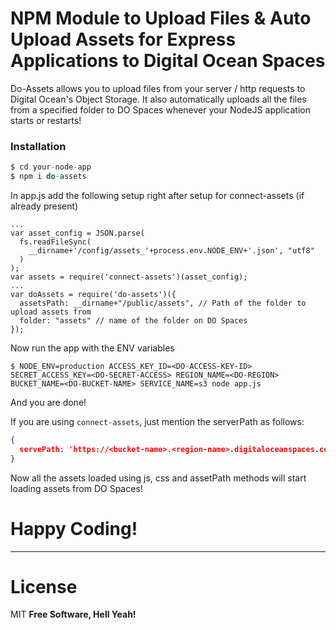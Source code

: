 # NPM Module to Upload Files & Auto Upload Assets for Express Applications to Digital Ocean Spaces

Do-Assets allows you to upload files from your server / http requests to Digital Ocean's Object Storage.
It also automatically uploads all the files from a specified folder to DO Spaces whenever your NodeJS application starts or restarts!

### Installation

```js
$ cd your-node-app
$ npm i do-assets
```
In app.js add the following setup right after setup for connect-assets (if already present)
```
...
var asset_config = JSON.parse(
  fs.readFileSync(
    __dirname+'/config/assets_'+process.env.NODE_ENV+'.json', "utf8"
  )
);
var assets = require('connect-assets')(asset_config);
...
var doAssets = require('do-assets')({
  assetsPath: __dirname+"/public/assets", // Path of the folder to upload assets from
  folder: "assets" // name of the folder on DO Spaces
});
```
Now run the app with the ENV variables
```
$ NODE_ENV=production ACCESS_KEY_ID=<DO-ACCESS-KEY-ID> SECRET_ACCESS_KEY=<DO-SECRET-ACCESS> REGION_NAME=<DO-REGION> BUCKET_NAME=<DO-BUCKET-NAME> SERVICE_NAME=s3 node app.js
```
And you are done!

If you are using ```connect-assets```, just mention the serverPath as follows:
```json
{ 
  servePath: 'https://<bucket-name>.<region-name>.digitaloceanspaces.com/<folder-name>/'
}
```
Now all the assets loaded using js, css and assetPath methods will start loading assets from DO Spaces!
# Happy Coding!
----
# License

MIT
**Free Software, Hell Yeah!**
